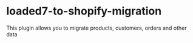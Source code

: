 # loaded7-to-shopify-migration
This plugin allows you to migrate products, customers, orders and other data
